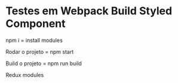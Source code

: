# Testes em Webpack Build Styled Component

npm i = install modules

Rodar o projeto = npm start

Build o projeto = npm run build

Redux modules